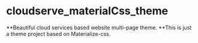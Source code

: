 # cloudserve_materialCss_theme
**Beautiful cloud services based website multi-page theme. 
**This is just a theme project based on Materialize-css.
